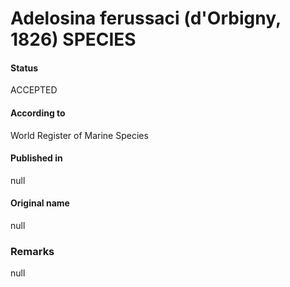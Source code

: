 Adelosina ferussaci (d'Orbigny, 1826) SPECIES
=======

#### Status
ACCEPTED

#### According to
World Register of Marine Species

#### Published in
null

#### Original name
null

### Remarks
null